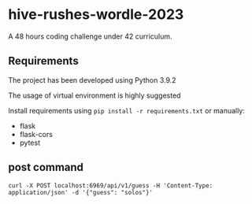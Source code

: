 # hive-rushes-wordle-2023
A 48 hours coding challenge under 42 curriculum.

## Requirements
The project has been developed using Python 3.9.2

The usage of virtual environment is highly suggested

Install requirements using `pip install -r requirements.txt`
or manually:
 - flask
 - flask-cors
 - pytest

## post command
`curl -X POST localhost:6969/api/v1/guess -H 'Content-Type: application/json' -d '{"guess": "solos"}'`
